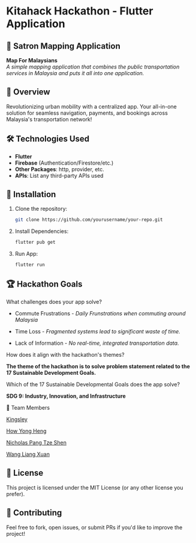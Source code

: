 # Kitahack Hackathon - Flutter Application

## 📌 Satron Mapping Application
**Map For Malaysians**  
*A simple mapping application that combines the public transportation services in Malaysia and puts it all into one application.*

## 🌟 Overview
Revolutionizing urban mobility with a centralized app. Your all-in-one solution for seamless navigation, payments, and bookings across Malaysia's transportation network!

## 🛠 Technologies Used
- **Flutter** 
- **Firebase** (Authentication/Firestore/etc.)
- **Other Packages**: http, provider, etc.
- **APIs**: List any third-party APIs used

## 🔧 Installation
1. Clone the repository:
   ```bash
   git clone https://github.com/yourusername/your-repo.git

2. Install Dependencies:
   ```bash
   flutter pub get

3. Run App:
   ```bash
   flutter run


## 🏆 Hackathon Goals

What challenges does your app solve?
- Commute Frustrations - *Daily Frunstrations when commuting around Malaysia*
  
- Time Loss - *Fragmented systems lead to significant waste of time.*
  
- Lack of Information - *No real-time, integrated transportation data.*

How does it align with the hackathon's themes?

   **The theme of the hackathon is to solve problem statement related to the 17 Sustainable Development Goals.**


Which of the 17 Sustainable Developmental Goals does the app solve?

   **SDG 9: Industry, Innovation, and Infrastructure**
   
👥 Team Members

   [Kingsley](https://github.com/Kingsleylyh)
   
   [How Yong Heng](https://github.com/howyongheng0313)
   
   [Nicholas Pang Tze Shen](https://github.com/Fraxtal)
   
   [Wang Liang Xuan](https://github.com/ItsLiang62)

## 📜 License

This project is licensed under the MIT License (or any other license you prefer).

## 🤝 Contributing

Feel free to fork, open issues, or submit PRs if you'd like to improve the project!
